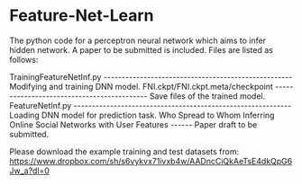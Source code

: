# Feature-Net-Learn
The python code for a perceptron neural network which aims to infer hidden network. A paper to be submitted is included. Files are listed as follows:

TrainingFeatureNetInf.py ---------------------------------------------------- Modifying and training DNN model.
FNI.ckpt/FNI.ckpt.meta/checkpoint ------------------------------------------- Save files of the trained model.
FeatureNetInf.py ------------------------------------------------------------ Loading DNN model for prediction task.
Who Spread to Whom Inferring Online Social Networks with User Features ------ Paper draft to be submitted.

Please download the example training and test datasets from:
https://www.dropbox.com/sh/s6vykvx71ivxb4w/AADncCiQkAeTsE4dkQpG6Jw_a?dl=0
